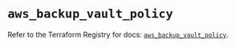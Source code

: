 # `aws_backup_vault_policy`

Refer to the Terraform Registry for docs: [`aws_backup_vault_policy`](https://registry.terraform.io/providers/hashicorp/aws/5.46.0/docs/resources/backup_vault_policy).

